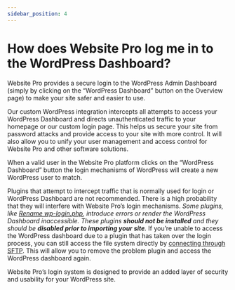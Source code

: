```yaml
---
sidebar_position: 4
---
```


# How does Website Pro log me in to the WordPress Dashboard?
Website Pro provides a secure login to the WordPress Admin Dashboard (simply by clicking on the “WordPress Dashboard” button on the Overview page) to make your site safer and easier to use.

Our custom WordPress integration intercepts all attempts to access your WordPress Dashboard and directs unauthenticated traffic to your homepage or our custom login page. This helps us secure your site from password attacks and provide access to your site with more control. It will also allow you to unify your user management and access control for Website Pro and other software solutions.

When a valid user in the Website Pro platform clicks on the “WordPress Dashboard” button the login mechanisms of WordPress will create a new WordPress user to match.

Plugins that attempt to intercept traffic that is normally used for login or WordPress Dashboard are not recommended. There is a high probability that they will interfere with Website Pro’s login mechanisms. _Some plugins, like [Rename wp-login.php](https://en-ca.wordpress.org/plugins/rename-wp-login/), introduce errors or render the WordPress Dashboard inaccessible. These plugins **should not be installed** and they should be **disabled prior to importing your site**._ If you’re unable to access the WordPress dashboard due to a plugin that has taken over the login process, you can still access the file system directly by [connecting through SFTP](https://help.websitepro.hosting/?p=202). This will allow you to remove the problem plugin and access the WordPress dashboard again.

Website Pro’s login system is designed to provide an added layer of security and usability for your WordPress site.